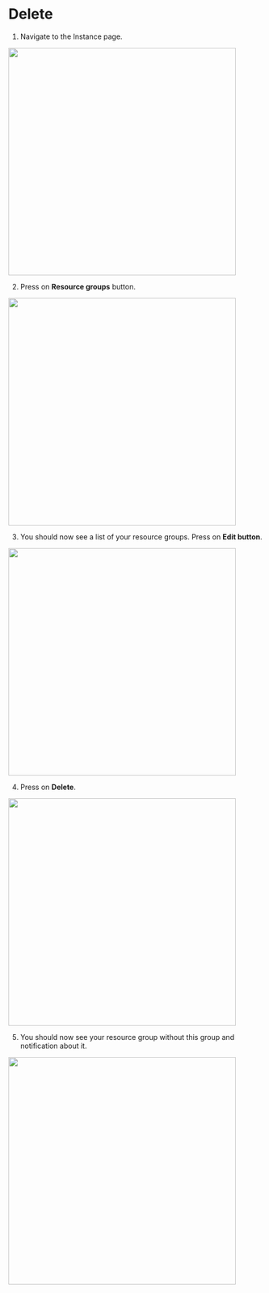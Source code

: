 # Delete

1. Navigate to the Instance page.
  <img style="width: 450px" src="./step-1.jpg" />

2. Press on **Resource groups** button.
  <img style="width: 450px" src="./step-2.jpg" />

3. You should now see a list of your resource groups. Press on **Edit button**.
  <img style="width: 450px" src="./step-3.jpg" />

4. Press on **Delete**.
  <img style="width: 450px" src="./step-4.jpg" />

5. You should now see your resource group without this group and notification about it.
  <img style="width: 450px" src="./step-5.jpg" />